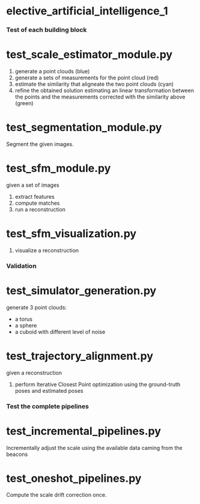 # elective_artificial_intelligence_1

### Test of each building block

# test_scale_estimator_module.py
1. generate a point clouds (blue)
2. generate a sets of measurements for the point cloud (red)
3. estimate the similarity that aligneate the two point clouds (cyan)
4. refine the obtained solution estimating an linear transformation between the points and the measurements corrected with the similarity above (green)

# test_segmentation_module.py
Segment the given images.

# test_sfm_module.py
given a set of images
1. extract features
2. compute matches
3. run a reconstruction

# test_sfm_visualization.py
1. visualize a reconstruction

### Validation

# test_simulator_generation.py
generate 3 point clouds:
- a torus 
- a sphere
- a cuboid
with different level of noise

# test_trajectory_alignment.py
given a reconstruction
1. perform Iterative Closest Point optimization using the ground-truth poses and estimated poses

### Test the complete pipelines
# test_incremental_pipelines.py
Incrementally adjust the scale using the available data caming from the beacons

# test_oneshot_pipelines.py
Compute the scale drift correction once.